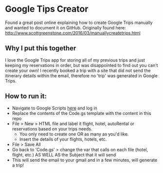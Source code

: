 # Google Tips Creator
Found a great post online explaining how to create Google Trips manually and wanted to document it on GitHub. Originally found here: http://www.scottgreenstone.com/2016/03/manuallycreatetrips.html

## Why I put this together
I love the Google Trips app for storing all of my previous trips and just keeping my reservations in order, but was disappointed to find out you can't create your own! I recently booked a trip with a site that did not send the itinerary details within the email, therefore no 'trip' was generated in Google Trips.

## How to run it:
- Navigate to Google Scripts [here](https://www.google.com/script/start/) and log in
- Replace the contents of the Code.gs template with the content in this repo
- File > New > HTML file and label it flight, hotel, autoRental or reservations based on your trips needs.
  - You only need to create one OR as many as you'd like.
  - Insert the details of your flights, hotels, etc.
- File > Save All
- Go back to 'Code.gs' > change the var that calls on each file (hotel, flight, etc.) AS WELL AS the Subject that it will send
- This will send the email to your gmail and in a few minutes, will generate a trip!
